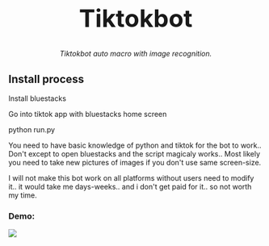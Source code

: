 <h1 align="center" style="font-size: 3rem;">
Tiktokbot
</h1>
<p align="center">
 <em>Tiktokbot auto macro with image recognition.</em></p>

<p align="center"><h2>Install process</h2><p>
Install bluestacks<p>
Go into tiktok app with bluestacks home screen<p>
python run.py

You need to have basic knowledge of python and tiktok for the bot to work.. Don't except to open bluestacks and the script magicaly works.. Most likely you need to take new pictures of images if you don't use same screen-size.

I will not make this bot work on all platforms without users need to modify it.. it would take me days-weeks.. and i don't get paid for it.. so not worth my time. 
 <p>
  
  ### Demo:
 
 ![](img/demo.gif)
